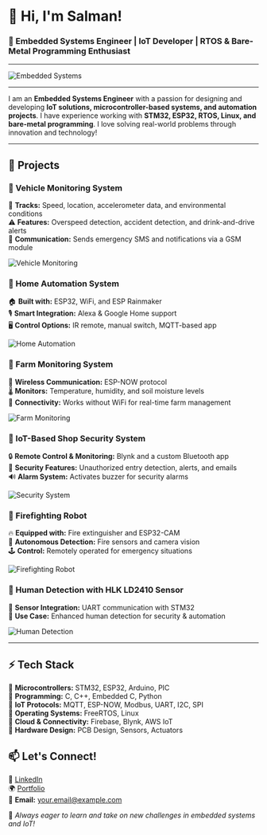 # 👋 Hi, I'm Salman!

### 🔧 Embedded Systems Engineer | IoT Developer | RTOS & Bare-Metal Programming Enthusiast

---


![Embedded Systems](https://readme-typing-svg.herokuapp.com?color=F7B42C&lines=Embedded+Systems+Engineer;IoT+Developer;FreeRTOS+%26+Bare-Metal+Programming;Always+Learning+New+Tech+🚀)

---

I am an **Embedded Systems Engineer** with a passion for designing and developing **IoT solutions, microcontroller-based systems, and automation projects**. I have experience working with **STM32, ESP32, RTOS, Linux, and bare-metal programming**. I love solving real-world problems through innovation and technology!

---

## 🚀 Projects

### 🔹 Vehicle Monitoring System
🚗 **Tracks:** Speed, location, accelerometer data, and environmental conditions  
⚠ **Features:** Overspeed detection, accident detection, and drink-and-drive alerts  
📡 **Communication:** Sends emergency SMS and notifications via a GSM module  

![Vehicle Monitoring]([https://media.giphy.com/media/xT1XGZpQT7aGxFdFJm/giphy.gif](https://media.giphy.com/media/v1.Y2lkPTc5MGI3NjExMmQ2bzgwc21hcmFxbGYxYzR2bGM0MHZxbHdna3M2YmV1cDB0N29nNSZlcD12MV9naWZzX3NlYXJjaCZjdD1n/doXBzUFJRxpaUbuaqz/giphy.gif))

### 🔹 Home Automation System
🏠 **Built with:** ESP32, WiFi, and ESP Rainmaker  
🎙 **Smart Integration:** Alexa & Google Home support  
🖥 **Control Options:** IR remote, manual switch, MQTT-based app  

![Home Automation](https://media.giphy.com/media/26n7b7PjSOZJwVCmY/giphy.gif)

### 🔹 Farm Monitoring System
🌾 **Wireless Communication:** ESP-NOW protocol  
🌡 **Monitors:** Temperature, humidity, and soil moisture levels  
📶 **Connectivity:** Works without WiFi for real-time farm management  

![Farm Monitoring](https://media.giphy.com/media/3o7btMCltyDvSgF92E/giphy.gif)

### 🔹 IoT-Based Shop Security System
🔒 **Remote Control & Monitoring:** Blynk and a custom Bluetooth app  
🚨 **Security Features:** Unauthorized entry detection, alerts, and emails  
🔊 **Alarm System:** Activates buzzer for security alarms  

![Security System](https://media.giphy.com/media/3orieXKJ9bLRF1d0L6/giphy.gif)

### 🔹 Firefighting Robot
🔥 **Equipped with:** Fire extinguisher and ESP32-CAM  
🛑 **Autonomous Detection:** Fire sensors and camera vision  
🕹 **Control:** Remotely operated for emergency situations  

![Firefighting Robot](https://media.giphy.com/media/d31vTpVi1LAcDvdm/giphy.gif)

### 🔹 Human Detection with HLK LD2410 Sensor
👤 **Sensor Integration:** UART communication with STM32  
🎯 **Use Case:** Enhanced human detection for security & automation  

![Human Detection](https://media.giphy.com/media/3o7btNa5BivB7hJfug/giphy.gif)

---

## ⚡ Tech Stack

🔹 **Microcontrollers:** STM32, ESP32, Arduino, PIC  
🔹 **Programming:** C, C++, Embedded C, Python  
🔹 **IoT Protocols:** MQTT, ESP-NOW, Modbus, UART, I2C, SPI  
🔹 **Operating Systems:** FreeRTOS, Linux  
🔹 **Cloud & Connectivity:** Firebase, Blynk, AWS IoT  
🔹 **Hardware Design:** PCB Design, Sensors, Actuators  



## 📫 Let's Connect!

💼 [LinkedIn](https://www.linkedin.com/in/salman151397)  
🌍 [Portfolio](#)  
📧 **Email:** your.email@example.com  

🚀 *Always eager to learn and take on new challenges in embedded systems and IoT!*
